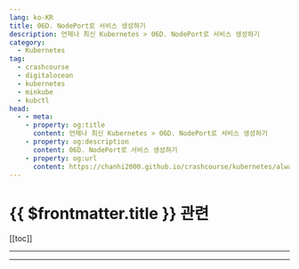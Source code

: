 ```yaml
---
lang: ko-KR
title: 06D. NodePort로 서비스 생성하기
description: 언제나 최신 Kubernetes > 06D. NodePort로 서비스 생성하기
category:
  - Kubernetes
tag:
  - crashcourse
  - digitalocean
  - kubernetes
  - minkube
  - kubctl
head:
  - - meta:
    - property: og:title
      content: 언제나 최신 Kubernetes > 06D. NodePort로 서비스 생성하기
    - property: og:description
      content: 06D. NodePort로 서비스 생성하기
    - property: og:url
      content: https://chanhi2000.github.io/crashcourse/kubernetes/always-up-to-date-kubernetes/06D.html
---
```


# {{ $frontmatter.title }} 관련

[[toc]]

---

---

<TagLinks />